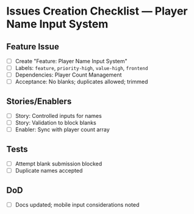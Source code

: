 # Issues Creation Checklist — Player Name Input System

## Feature Issue
- [ ] Create "Feature: Player Name Input System"
- [ ] Labels: `feature`, `priority-high`, `value-high`, `frontend`
- [ ] Dependencies: Player Count Management
- [ ] Acceptance: No blanks; duplicates allowed; trimmed

## Stories/Enablers
- [ ] Story: Controlled inputs for names
- [ ] Story: Validation to block blanks
- [ ] Enabler: Sync with player count array

## Tests
- [ ] Attempt blank submission blocked
- [ ] Duplicate names accepted

## DoD
- [ ] Docs updated; mobile input considerations noted
